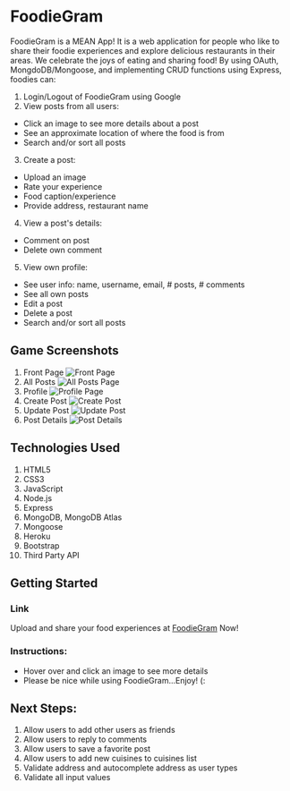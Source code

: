 # FoodieGram
FoodieGram is a MEAN App! It is a web application for people who like to share their foodie experiences and explore delicious restaurants in their areas. We celebrate the joys of eating and sharing food! By using OAuth, MongdoDB/Mongoose, and implementing CRUD functions using Express, foodies can:
1. Login/Logout of FoodieGram using Google
2. View posts from all users:
- Click an image to see more details about a post
- See an approximate location of where the food is from
- Search and/or sort all posts
3. Create a post:
- Upload an image
- Rate your experience
- Food caption/experience
- Provide address, restaurant name
4. View a post's details:
- Comment on post
- Delete own comment
5. View own profile:
- See user info: name, username, email, # posts, # comments
- See all own posts
- Edit a post
- Delete a post
- Search and/or sort all posts

## Game Screenshots
1. Front Page
![Front Page](https://i.imgur.com/H4QSCdy.jpg)
2. All Posts
![All Posts Page](https://i.imgur.com/LAIEfbK.png)
3. Profile
![Profile Page](https://i.imgur.com/ItJ1Fiw.png)
4. Create Post
![Create Post](https://i.imgur.com/N8oqMka.png)
5. Update Post
![Update Post](https://i.imgur.com/VOXkIaN.png)
6. Post Details
![Post Details](https://i.imgur.com/2AoijdS.png)

## Technologies Used
1. HTML5
2. CSS3
3. JavaScript
4. Node.js
5. Express
6. MongoDB, MongoDB Atlas
7. Mongoose
8. Heroku
9. Bootstrap
10. Third Party API

## Getting Started
### Link
Upload and share your food experiences at
[FoodieGram](https://ec-foodiegram.herokuapp.com)
Now! 

### Instructions:
- Hover over and click an image to see more details
- Please be nice while using FoodieGram...Enjoy! (: 

## Next Steps:
1. Allow users to add other users as friends
2. Allow users to reply to comments
3. Allow users to save a favorite post
4. Allow users to add new cuisines to cuisines list
5. Validate address and autocomplete address as user types
6. Validate all input values